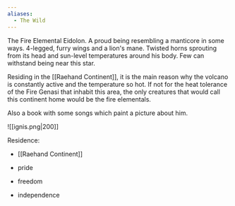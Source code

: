 ```yaml
---
aliases:
  - The Wild
---
```

The Fire Elemental Eidolon. A proud being resembling a manticore in some ways. 4-legged, furry wings and a lion's mane. Twisted horns sprouting from its head and sun-level temperatures around his body. Few can withstand being near this star.

Residing in the [[Raehand Continent]], it is the main reason why the volcano is constantly active and the temperature so hot. If not for the heat tolerance of the Fire Genasi that inhabit this area, the only creatures that would call this continent home would be the fire elementals.

Also a book with some songs which paint a picture about him.

![[ignis.png|200]]

Residence:
- [[Raehand Continent]]

 - pride
 - freedom
 - independence